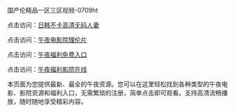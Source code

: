 国产伦精品一区三区视频-0709ht

点击访问：<a href="https://heiliaoga6s9v.pages.dev">日韩不卡高清无码人妻</a>

点击访问：<a href="https://heiliaoow5kzm.pages.dev">午夜电影院理伦片</a>

点击访问：<a href="https://heiliao2dmwwy.pages.dev">午夜福利免费入口</a>

点击访问：<a href="https://heiliaoll4qsx.pages.dev">午夜福利影院在线</a>

本页面为您提供最新、最全的午夜资源。您可以在这里轻松找到各种类型的午夜电影、影院资源和福利入口，无需繁琐的注册，简单点击即可观看。支持高清流畅播放，随时随地享受精彩内容。

<span style="display:none;">[Canonical link](）</span>
